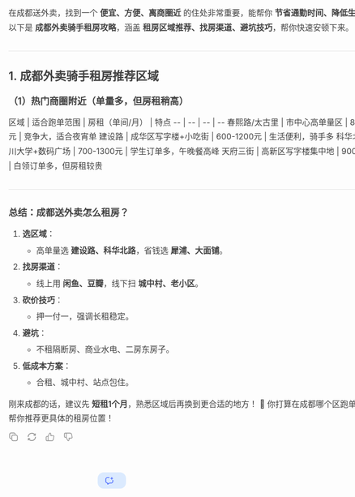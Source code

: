 <html>
<body>
<!--StartFragment--><div class="dad65929" style="width: 800px; max-width: 800px; box-sizing: border-box; flex-grow: 1; margin: auto; padding: 38px 0px 40px;"><div class="_4f9bf79 d7dc56a8 _43c05b5" style="font-size: 14px; color: rgb(64, 64, 64); margin-bottom: 0px; padding-left: 48px; position: relative;"><div class="ds-markdown ds-markdown--block" style="--ds-md-zoom: 1.143; --ds-md-font-size: calc(1.143*14px); --ds-md-line-height: calc(1.143*25px); font-size: 16.002px; min-height: 16.002px; line-height: 28.575px;"><p class="ds-markdown-paragraph" style="margin-top: 0px !important; margin-right: 0px; margin-bottom: 13.716px; margin-left: 0px; font-size: 16.002px; line-height: 28.575px;">在成都送外卖，找到一个<span> </span><strong style="font-weight: 600;">便宜、方便、离商圈近</strong><span> </span>的住处非常重要，能帮你<span> </span><strong style="font-weight: 600;">节省通勤时间、降低生活成本</strong>。以下是<span> </span><strong style="font-weight: 600;">成都外卖骑手租房攻略</strong>，涵盖<span> </span><strong style="font-weight: 600;">租房区域推荐、找房渠道、避坑技巧</strong>，帮你快速安顿下来。</p><hr style="height: 1px; margin: 32px 0px; background: none 0% 0% / auto repeat scroll padding-box border-box rgb(229, 229, 229); border: none; display: block;"><h2 style="font-weight: 600; font-size: 22.86px; line-height: 1.5; margin: 18.288px 0px 13.716px;"><strong style="font-weight: 600;">1. 成都外卖骑手租房推荐区域</strong></h2><h3 style="font-weight: 600; font-size: 18.288px; line-height: 1.5; margin: 18.288px 0px 13.716px;"><strong style="font-weight: 600;">（1）热门商圈附近（单量多，但房租稍高）</strong></h3><div class="markdown-table-wrapper" style="overflow-x: auto;">
区域 | 适合跑单范围 | 房租（单间/月） | 特点
-- | -- | -- | --
春熙路/太古里 | 市中心高单量区 | 800-1500元 | 竞争大，适合夜宵单
建设路 | 成华区写字楼+小吃街 | 600-1200元 | 生活便利，骑手多
科华北路 | 四川大学+数码广场 | 700-1300元 | 学生订单多，午晚餐高峰
天府三街 | 高新区写字楼集中地 | 900-1600元 | 白领订单多，但房租较贵

</div><hr style="height: 1px; margin: 32px 0px; background: none 0% 0% / auto repeat scroll padding-box border-box rgb(229, 229, 229); border: none; display: block;"><h3 style="font-weight: 600; font-size: 18.288px; line-height: 1.5; margin: 18.288px 0px 13.716px;"><strong style="font-weight: 600;">总结：成都送外卖怎么租房？</strong></h3><ol start="1" style="margin: 13.716px 0px; padding-left: 27.432px;"><li><p class="ds-markdown-paragraph" style="margin: 0px 0px 4px; font-size: 16.002px; line-height: 28.575px;"><strong style="font-weight: 600;">选区域</strong>：</p><ul style="margin: 4px 0px 0px; padding-left: 27.432px;"><li><p class="ds-markdown-paragraph" style="margin-top: 0px; margin-right: 0px; margin-bottom: 0px !important; margin-left: 0px; font-size: 16.002px; line-height: 28.575px;">高单量选<span> </span><strong style="font-weight: 600;">建设路、科华北路</strong>，省钱选<span> </span><strong style="font-weight: 600;">犀浦、大面铺</strong>。</p></li></ul></li><li style="margin-top: 4px;"><p class="ds-markdown-paragraph" style="margin: 0px 0px 4px; font-size: 16.002px; line-height: 28.575px;"><strong style="font-weight: 600;">找房渠道</strong>：</p><ul style="margin: 4px 0px 0px; padding-left: 27.432px;"><li><p class="ds-markdown-paragraph" style="margin-top: 0px; margin-right: 0px; margin-bottom: 0px !important; margin-left: 0px; font-size: 16.002px; line-height: 28.575px;">线上用<span> </span><strong style="font-weight: 600;">闲鱼、豆瓣</strong>，线下扫<span> </span><strong style="font-weight: 600;">城中村、老小区</strong>。</p></li></ul></li><li style="margin-top: 4px;"><p class="ds-markdown-paragraph" style="margin: 0px 0px 4px; font-size: 16.002px; line-height: 28.575px;"><strong style="font-weight: 600;">砍价技巧</strong>：</p><ul style="margin: 4px 0px 0px; padding-left: 27.432px;"><li><p class="ds-markdown-paragraph" style="margin-top: 0px; margin-right: 0px; margin-bottom: 0px !important; margin-left: 0px; font-size: 16.002px; line-height: 28.575px;">押一付一，强调长租稳定。</p></li></ul></li><li style="margin-top: 4px;"><p class="ds-markdown-paragraph" style="margin: 0px 0px 4px; font-size: 16.002px; line-height: 28.575px;"><strong style="font-weight: 600;">避坑</strong>：</p><ul style="margin: 4px 0px 0px; padding-left: 27.432px;"><li><p class="ds-markdown-paragraph" style="margin-top: 0px; margin-right: 0px; margin-bottom: 0px !important; margin-left: 0px; font-size: 16.002px; line-height: 28.575px;">不租隔断房、商业水电、二房东房子。</p></li></ul></li><li style="margin-top: 4px;"><p class="ds-markdown-paragraph" style="margin: 0px 0px 4px; font-size: 16.002px; line-height: 28.575px;"><strong style="font-weight: 600;">低成本方案</strong>：</p><ul style="margin: 4px 0px 0px; padding-left: 27.432px;"><li><p class="ds-markdown-paragraph" style="margin-top: 0px; margin-right: 0px; margin-bottom: 0px !important; margin-left: 0px; font-size: 16.002px; line-height: 28.575px;">合租、城中村、站点包住。</p></li></ul></li></ol><p class="ds-markdown-paragraph" style="margin-top: 13.716px; margin-right: 0px; margin-bottom: 0px !important; margin-left: 0px; font-size: 16.002px; line-height: 28.575px;">刚来成都的话，建议先<span> </span><strong style="font-weight: 600;">短租1个月</strong>，熟悉区域后再换到更合适的地方！ 🏡 你打算在成都哪个区跑单？我可以帮你推荐更具体的租房位置！</p></div><div class="ds-flex" style="display: flex; margin-top: 12px; height: 20px; margin-bottom: 20px; align-items: center; gap: 10px;"><div class="ds-flex _965abe9" style="display: flex; opacity: 1; transition: opacity 0.2s cubic-bezier(0.4, 0, 0.2, 1); will-change: opacity; align-items: center; gap: 16px;"><div class="ds-icon-button" tabindex="0" style="--ds-icon-button-text-color: #909090; --ds-icon-button-outline-color: rgb(59 130 246); --ds-icon-button-size: 20px; --ds-icon-button-background-inset: -4px; width: 20px; height: 20px; color: rgb(144, 144, 144); cursor: pointer; justify-content: center; align-items: center; display: flex; position: relative; outline: none;"><div class="ds-icon" style="line-height: 0; display: inline-flex; font-size: 20px; width: 20px; height: 20px;"><svg width="24" height="24" viewBox="0 0 24 24" fill="none" xmlns="http://www.w3.org/2000/svg"><path d="M3.65169 12.9243C3.68173 13.1045 3.74181 13.2748 3.80189 13.445C3.87198 13.6052 3.96211 13.7654 4.06225 13.9156C4.16238 14.0658 4.27253 14.206 4.4027 14.3362C4.52286 14.4663 4.66306 14.5765 4.81326 14.6766C4.96346 14.7768 5.11366 14.8569 5.28389 14.927C5.44411 14.9971 5.61434 15.0571 5.79459 15.0872C5.97483 15.1272 6.14506 15.1373 6.3253 15.1373V16.9196C6.30739 16.9196 6.28949 16.9195 6.27159 16.9193C5.9991 16.9158 5.72659 16.8859 5.4541 16.8295C5.16371 16.7694 4.88334 16.6893 4.61298 16.5692C4.3326 16.459 4.08226 16.3188 3.83193 16.1586C3.59161 15.9884 3.3613 15.7981 3.15102 15.5878C2.94074 15.3776 2.7605 15.1473 2.59027 14.9069C2.43006 14.6566 2.28986 14.3962 2.17972 14.1259C2.06957 13.8455 1.97944 13.5651 1.91936 13.2747C1.86929 12.9843 1.83926 12.684 1.83926 12.3936V6.26532C1.83926 5.96492 1.86929 5.67456 1.91936 5.38417C1.97944 5.09378 2.06957 4.80338 2.17972 4.53302C2.28986 4.26265 2.43006 4.0023 2.59027 3.75197C2.7605 3.50163 2.94074 3.27132 3.15102 3.06104C3.3613 2.85076 3.59161 2.67052 3.83193 2.50029C4.08226 2.33006 4.3326 2.19987 4.61298 2.07971C4.88334 1.96956 5.16371 1.87943 5.4541 1.81935C5.74449 1.75927 6.03491 1.73926 6.3253 1.73926H12.3934C12.6838 1.73926 12.9842 1.75927 13.2746 1.81935C13.555 1.87943 13.8354 1.96956 14.1158 2.07971C14.3861 2.19987 14.6465 2.33006 14.8868 2.50029C15.1371 2.67052 15.3574 2.85076 15.5677 3.06104C15.778 3.27132 15.9582 3.50163 16.1284 3.75197C16.2887 4.0023 16.4288 4.26265 16.539 4.53302C16.6592 4.80338 16.7393 5.09378 16.7994 5.38417C16.8558 5.65722 16.8858 5.93024 16.8892 6.21161C16.8894 6.22948 16.8895 6.24739 16.8895 6.26532H15.1271C15.1271 6.08508 15.1071 5.90486 15.067 5.72462C15.037 5.55439 14.9869 5.38415 14.9168 5.21392C14.8467 5.04369 14.7566 4.88347 14.6665 4.73327C14.5664 4.58307 14.4462 4.45289 14.326 4.32271C14.1959 4.19254 14.0557 4.08239 13.9055 3.98226C13.7553 3.88212 13.6051 3.79202 13.4348 3.72193C13.2746 3.65184 13.1044 3.60174 12.9242 3.5717C12.7539 3.53165 12.5737 3.51163 12.3934 3.51163H6.3253C6.14506 3.51163 5.97483 3.53165 5.79459 3.5717C5.61434 3.60174 5.44411 3.65184 5.28389 3.72193C5.11366 3.79202 4.96346 3.88212 4.81326 3.98226C4.66306 4.08239 4.52286 4.19254 4.4027 4.32271C4.27253 4.45289 4.16238 4.58307 4.06225 4.73327C3.96211 4.88347 3.87198 5.04369 3.80189 5.21392C3.74181 5.38415 3.68173 5.55439 3.65169 5.72462C3.61164 5.90486 3.60164 6.08508 3.60164 6.26532V12.3936C3.60164 12.5638 3.61164 12.744 3.65169 12.9243Z" fill="currentColor"></path><path fill-rule="evenodd" clip-rule="evenodd" d="M9.66972 21.6772C9.39936 21.567 9.13902 21.4268 8.8987 21.2566C8.64836 21.0964 8.42804 20.9061 8.21776 20.6959C8.00748 20.4856 7.81723 20.2553 7.65701 20.015C7.4968 19.7646 7.3566 19.5043 7.24646 19.2239C7.12629 18.9535 7.04621 18.6731 6.98613 18.3727C6.92605 18.0823 6.89601 17.792 6.89601 17.4915V11.3733C6.89601 11.0729 6.92605 10.7825 6.98613 10.4922C7.04621 10.1918 7.12629 9.91137 7.24646 9.64101C7.3566 9.36063 7.4968 9.10028 7.65701 8.85996C7.81723 8.60962 8.00748 8.37931 8.21776 8.16903C8.42804 7.95875 8.64836 7.76849 8.8987 7.60828C9.13902 7.43805 9.39936 7.29785 9.66972 7.1877C9.94009 7.07755 10.2205 6.98745 10.5108 6.92737C10.8012 6.86729 11.0916 6.83725 11.392 6.83725H17.4602C17.7506 6.83725 18.041 6.86729 18.3313 6.92737C18.6217 6.98745 18.9021 7.07755 19.1725 7.1877C19.4529 7.29785 19.7032 7.43805 19.9535 7.60828C20.1938 7.76849 20.4242 7.95875 20.6345 8.16903C20.8447 8.37931 21.025 8.60962 21.1952 8.85996C21.3554 9.10028 21.4956 9.36063 21.6058 9.64101C21.7159 9.91137 21.806 10.1918 21.8661 10.4922C21.9162 10.7825 21.9462 11.0729 21.9462 11.3733V17.4915C21.9462 17.792 21.9162 18.0823 21.8661 18.3727C21.806 18.6731 21.7159 18.9535 21.6058 19.2239C21.4956 19.5043 21.3554 19.7646 21.1952 20.015C21.025 20.2553 20.8447 20.4856 20.6345 20.6959C20.4242 20.9061 20.1938 21.0964 19.9535 21.2566C19.7032 21.4268 19.4529 21.567 19.1725 21.6772C18.9021 21.7973 18.6217 21.8774 18.3313 21.9375C18.041 21.9976 17.7506 22.0276 17.4602 22.0276H11.392C11.0916 22.0276 10.8012 21.9976 10.5108 21.9375C10.2205 21.8774 9.94009 21.7973 9.66972 21.6772ZM10.8613 8.6697C11.0316 8.63966 11.2118 8.61965 11.392 8.61965H17.4602C17.6404 8.61965 17.8107 8.63966 17.9909 8.6697C18.1611 8.70975 18.3314 8.75983 18.5016 8.82992C18.6618 8.90001 18.822 8.98012 18.9722 9.08026C19.1224 9.18039 19.2626 9.30055 19.3828 9.42071C19.513 9.55088 19.6231 9.69109 19.7232 9.84129C19.8234 9.99149 19.9035 10.1517 19.9736 10.3219C20.0437 10.4821 20.0937 10.6624 20.1338 10.8326C20.1638 11.0129 20.1838 11.1931 20.1838 11.3733V17.4915C20.1838 17.6718 20.1638 17.852 20.1338 18.0323C20.0937 18.2125 20.0437 18.3828 19.9736 18.543C19.9035 18.7132 19.8234 18.8734 19.7232 19.0236C19.6231 19.1738 19.513 19.314 19.3828 19.4342C19.2626 19.5643 19.1224 19.6845 18.9722 19.7846C18.822 19.8848 18.6618 19.9649 18.5016 20.035C18.3314 20.1051 18.1611 20.1551 17.9909 20.1952C17.8107 20.2252 17.6404 20.2452 17.4602 20.2452H11.392C11.2118 20.2452 11.0316 20.2252 10.8613 20.1952C10.6811 20.1551 10.5108 20.1051 10.3506 20.035C10.1804 19.9649 10.0202 19.8848 9.87 19.7846C9.72982 19.6845 9.58962 19.5643 9.45945 19.4342C9.33929 19.314 9.21913 19.1738 9.119 19.0236C9.01886 18.8734 8.93875 18.7132 8.86866 18.543C8.79857 18.3828 8.74847 18.2125 8.71843 18.0323C8.67838 17.852 8.65836 17.6718 8.65836 17.4915V11.3733C8.65836 11.1931 8.67838 11.0129 8.71843 10.8326C8.74847 10.6624 8.79857 10.4821 8.86866 10.3219C8.93875 10.1517 9.01886 9.99149 9.119 9.84129C9.21913 9.69109 9.33929 9.55088 9.45945 9.42071C9.58962 9.30055 9.72982 9.18039 9.87 9.08026C10.0202 8.98012 10.1804 8.90001 10.3506 8.82992C10.5108 8.75983 10.6811 8.70975 10.8613 8.6697Z" fill="currentColor"></path></svg></div></div><div class="ds-icon-button" tabindex="0" style="--ds-icon-button-text-color: #909090; --ds-icon-button-outline-color: rgb(59 130 246); --ds-icon-button-size: 20px; --ds-icon-button-background-inset: -4px; width: 20px; height: 20px; color: rgb(144, 144, 144); cursor: pointer; justify-content: center; align-items: center; display: flex; position: relative; outline: none;"><div class="ds-icon" style="line-height: 0; display: inline-flex; font-size: 20px; width: 20px; height: 20px; opacity: 1;"><svg viewBox="0 0 20 20" fill="none" xmlns="http://www.w3.org/2000/svg" xmlns:xlink="http://www.w3.org/1999/xlink"><defs><clipPath id="clip1258_20811"><rect id="重新生成" width="20.000000" height="20.000000" fill="white" fill-opacity="0"></rect></clipPath></defs><rect id="重新生成" width="20.000000" height="20.000000" fill="#FFFFFF" fill-opacity="0"></rect><g clip-path="url(#clip1258_20811)"><path id="path" d="M17.01 7.63L13.98 7.62C13.88 7.62 13.79 7.6 13.7 7.56C13.62 7.52 13.54 7.47 13.47 7.4C13.4 7.33 13.35 7.25 13.32 7.16C13.28 7.07 13.26 6.98 13.26 6.88C13.26 6.79 13.28 6.69 13.32 6.6C13.35 6.51 13.4 6.43 13.47 6.36C13.54 6.3 13.62 6.24 13.7 6.21C13.79 6.17 13.88 6.15 13.98 6.15L15.57 6.16C15.67 6.16 15.76 6.14 15.85 6.1C15.94 6.06 16.01 6.01 16.08 5.94C16.15 5.87 16.2 5.79 16.23 5.7C16.27 5.61 16.29 5.52 16.29 5.42L16.3 3.89C16.3 3.79 16.32 3.7 16.36 3.61C16.39 3.52 16.44 3.44 16.51 3.37C16.58 3.3 16.66 3.25 16.74 3.21C16.83 3.17 16.92 3.16 17.02 3.16C17.11 3.16 17.2 3.17 17.29 3.21C17.38 3.25 17.46 3.3 17.52 3.37C17.59 3.44 17.64 3.52 17.68 3.61C17.71 3.7 17.73 3.79 17.73 3.89L17.72 6.9C17.72 7 17.71 7.09 17.67 7.18C17.63 7.27 17.58 7.34 17.52 7.41C17.45 7.48 17.37 7.53 17.29 7.57C17.2 7.61 17.11 7.63 17.01 7.63Z" fill="currentColor" fill-opacity="1.000000" fill-rule="nonzero"></path><path id="path" d="M2.31 16.29L2.32 13.3C2.32 13.21 2.34 13.11 2.37 13.02C2.41 12.93 2.46 12.85 2.53 12.78C2.6 12.71 2.67 12.66 2.76 12.62C2.85 12.58 2.94 12.56 3.03 12.56L6.07 12.57C6.16 12.57 6.25 12.59 6.34 12.63C6.43 12.67 6.51 12.72 6.57 12.79C6.64 12.86 6.69 12.94 6.73 13.03C6.76 13.12 6.78 13.22 6.78 13.32C6.78 13.41 6.76 13.51 6.73 13.6C6.69 13.69 6.64 13.77 6.57 13.84C6.51 13.91 6.43 13.96 6.34 14C6.25 14.04 6.16 14.06 6.07 14.06L4.47 14.05C4.38 14.05 4.29 14.07 4.2 14.11C4.11 14.15 4.03 14.2 3.97 14.27C3.9 14.34 3.85 14.42 3.81 14.51C3.78 14.6 3.76 14.7 3.76 14.8L3.75 16.29C3.75 16.39 3.73 16.48 3.69 16.58C3.65 16.67 3.6 16.75 3.54 16.82C3.47 16.89 3.39 16.94 3.3 16.98C3.22 17.01 3.13 17.03 3.03 17.03C2.94 17.03 2.85 17.02 2.76 16.98C2.67 16.94 2.59 16.89 2.52 16.82C2.46 16.75 2.4 16.67 2.37 16.58C2.33 16.49 2.31 16.39 2.31 16.29Z" fill="currentColor" fill-opacity="1.000000" fill-rule="nonzero"></path><path id="path" d="M9.88 18.01C9.51 18.01 9.15 17.99 8.79 17.94C8.42 17.89 8.07 17.82 7.71 17.73C7.36 17.63 7.02 17.51 6.68 17.37C6.34 17.23 6.02 17.07 5.7 16.89C5.39 16.7 5.09 16.5 4.8 16.28C4.52 16.05 4.25 15.81 3.99 15.55C3.74 15.29 3.5 15.02 3.29 14.73C3.07 14.44 2.88 14.13 2.7 13.82L4.15 13.05C4.32 13.35 4.51 13.64 4.72 13.91C4.93 14.18 5.17 14.43 5.42 14.66C5.67 14.9 5.94 15.11 6.23 15.3C6.52 15.49 6.83 15.66 7.14 15.81C7.46 15.95 7.78 16.07 8.12 16.16C8.45 16.25 8.8 16.32 9.14 16.36C9.49 16.39 9.83 16.4 10.18 16.39C10.53 16.37 10.87 16.33 11.22 16.26C11.56 16.19 11.89 16.09 12.21 15.97C12.54 15.84 12.85 15.7 13.15 15.53C13.45 15.35 13.74 15.16 14.01 14.94C14.28 14.72 14.53 14.49 14.76 14.23C14.99 13.97 15.2 13.7 15.38 13.41C15.57 13.12 15.73 12.82 15.87 12.5C16 12.19 16.11 11.87 16.2 11.53C16.28 11.2 16.34 10.87 16.36 10.52C16.37 10.42 16.4 10.33 16.44 10.24C16.48 10.15 16.54 10.07 16.61 10C16.69 9.93 16.77 9.87 16.86 9.84C16.96 9.8 17.05 9.77 17.16 9.77C17.27 9.77 17.38 9.79 17.49 9.83C17.6 9.87 17.7 9.94 17.78 10.02C17.86 10.1 17.92 10.2 17.96 10.3C18 10.41 18.01 10.52 18 10.64C17.98 10.89 17.95 11.13 17.91 11.38C17.86 11.62 17.81 11.87 17.74 12.11C17.68 12.35 17.6 12.58 17.51 12.82C17.42 13.05 17.32 13.28 17.21 13.5C17.1 13.73 16.98 13.95 16.85 14.16C16.71 14.37 16.57 14.58 16.42 14.78C16.27 14.98 16.11 15.17 15.94 15.36C15.77 15.54 15.59 15.72 15.41 15.89C15.22 16.06 15.03 16.22 14.83 16.37C14.63 16.52 14.42 16.66 14.2 16.79C13.99 16.93 13.77 17.05 13.54 17.16C13.31 17.27 13.08 17.37 12.85 17.46C12.61 17.55 12.37 17.63 12.13 17.7C11.88 17.77 11.64 17.83 11.39 17.87C11.14 17.92 10.89 17.96 10.63 17.98C10.38 18 10.13 18.01 9.88 18.01Z" fill="currentColor" fill-opacity="1.000000" fill-rule="nonzero"></path><path id="path" d="M2.85 10.27C2.73 10.28 2.62 10.26 2.51 10.22C2.4 10.17 2.31 10.11 2.23 10.03C2.14 9.95 2.08 9.85 2.04 9.74C2 9.63 1.99 9.52 2 9.41C2.03 8.98 2.1 8.56 2.2 8.15C2.3 7.73 2.43 7.33 2.6 6.94C2.76 6.54 2.96 6.16 3.19 5.8C3.41 5.44 3.67 5.1 3.95 4.77C4.24 4.45 4.54 4.15 4.88 3.88C5.21 3.6 5.56 3.35 5.93 3.13C6.3 2.91 6.69 2.73 7.09 2.57C7.5 2.41 7.91 2.28 8.33 2.19C8.75 2.09 9.18 2.03 9.62 2.01C10.05 1.98 10.48 1.99 10.91 2.03C11.35 2.07 11.77 2.14 12.19 2.25C12.61 2.36 13.02 2.5 13.42 2.67C13.81 2.84 14.19 3.04 14.56 3.28C14.92 3.51 15.27 3.77 15.59 4.05C15.91 4.34 16.21 4.64 16.48 4.98C16.75 5.31 17 5.66 17.21 6.03L15.78 6.83C15.61 6.54 15.42 6.25 15.2 5.99C14.98 5.73 14.74 5.48 14.49 5.25C14.23 5.02 13.96 4.82 13.66 4.63C13.37 4.45 13.07 4.29 12.75 4.15C12.44 4.01 12.11 3.9 11.77 3.82C11.44 3.73 11.1 3.67 10.76 3.64C10.41 3.61 10.07 3.6 9.72 3.62C9.37 3.64 9.03 3.69 8.69 3.77C8.36 3.84 8.03 3.94 7.71 4.07C7.38 4.2 7.08 4.35 6.78 4.52C6.48 4.7 6.2 4.89 5.94 5.11C5.67 5.33 5.43 5.57 5.2 5.83C4.97 6.08 4.77 6.36 4.59 6.65C4.41 6.94 4.25 7.24 4.12 7.55C3.98 7.87 3.88 8.19 3.8 8.52C3.72 8.85 3.66 9.19 3.64 9.53C3.63 9.62 3.6 9.72 3.56 9.81C3.52 9.9 3.46 9.98 3.39 10.05C3.32 10.12 3.23 10.17 3.14 10.21C3.05 10.25 2.95 10.27 2.85 10.27Z" fill="currentColor" fill-opacity="1.000000" fill-rule="nonzero"></path></g></svg></div></div><div class="ds-icon-button" tabindex="0" style="--ds-icon-button-text-color: #909090; --ds-icon-button-outline-color: rgb(59 130 246); --ds-icon-button-size: 20px; --ds-icon-button-background-inset: -4px; width: 20px; height: 20px; color: rgb(144, 144, 144); cursor: pointer; justify-content: center; align-items: center; display: flex; position: relative; outline: none;"><div class="ds-icon" style="line-height: 0; display: inline-flex; font-size: 20px; width: 20px; height: 20px;"><svg width="20" height="20" viewBox="0 0 20 20" fill="none" xmlns="http://www.w3.org/2000/svg"><path fill-rule="evenodd" clip-rule="evenodd" d="M18.14 9.428l-.003.019L17.114 15a3.774 3.774 0 0 1-1.313 2.27 3.673 3.673 0 0 1-2.438.894H3.895c-.57 0-1.055-.205-1.458-.614a2.033 2.033 0 0 1-.604-1.48v-5.438c0-.578.201-1.071.604-1.48.402-.41.888-.614 1.458-.614h1.932l2.317-5.293c.24-.548.6-.948 1.083-1.2.599-.312 1.156-.278 1.672.103.782.577 1.172 1.355 1.172 2.334V6.997h3.994c.638-.007 1.167.235 1.588.726.421.492.584 1.06.488 1.705zm-2.076-2.6c.686-.007 1.262.256 1.714.785.453.529.63 1.146.527 1.84v.004l-.005.02v.003l-1.022 5.552a3.943 3.943 0 0 1-1.37 2.368 3.838 3.838 0 0 1-2.545.933H3.895a2.137 2.137 0 0 1-1.576-.663 2.203 2.203 0 0 1-.652-1.6v-5.437c0-.622.218-1.159.652-1.6.434-.44.962-.663 1.576-.663H5.72l2.273-5.192c.254-.58.64-1.01 1.159-1.282.32-.167.64-.246.953-.227.315.02.613.137.893.344.824.608 1.24 1.437 1.24 2.47v2.345h3.827zM9.741 3.063c-.247.128-.437.344-.57.647L6.708 9.34v7.683h6.655a2.59 2.59 0 0 0 1.72-.63c.498-.42.807-.955.926-1.601l1.02-5.544a.936.936 0 0 0-.225-.773.917.917 0 0 0-.739-.335h-4.557a.567.567 0 0 1-.562-.571V4.483c0-.591-.236-1.061-.708-1.41-.143-.105-.309-.109-.497-.01zm7.124 6.157a.766.766 0 0 0-.186-.636.753.753 0 0 0-.612-.276h-4.559a.734.734 0 0 1-.728-.74V4.483c0-.537-.21-.956-.64-1.273a.233.233 0 0 0-.137-.05.387.387 0 0 0-.185.053c-.208.108-.374.291-.495.566m0 0L6.874 9.375v7.479h6.489c.609 0 1.145-.197 1.614-.592.468-.396.757-.894.869-1.502l1.02-5.54M3.35 16.623c.152.155.33.23.545.23h1.522V9.85H3.895a.732.732 0 0 0-.545.23.755.755 0 0 0-.226.553v5.437c0 .218.074.4.226.553zm.545-6.941a.897.897 0 0 0-.663.278.924.924 0 0 0-.274.673v5.437c0 .263.091.487.274.673.183.186.404.28.663.28h1.688V9.681H3.895z" fill="currentColor"></path><path fill-rule="evenodd" clip-rule="evenodd" d="M18.137 9.447l.004-.02a2.044 2.044 0 0 0-.488-1.704c-.421-.491-.95-.733-1.588-.726h-2.282l1.584 1.142h.698a.917.917 0 0 1 .739.335.936.936 0 0 1 .225.773l-1.02 5.543a2.663 2.663 0 0 1-.926 1.602 2.59 2.59 0 0 1-1.72.63H6.708V9.34L9.171 3.71c.133-.303.323-.519.57-.647.188-.099.354-.095.497.01.472.349.708.819.708 1.41v.467l1.125.811V4.483c0-.98-.39-1.757-1.171-2.334-.517-.38-1.074-.415-1.673-.103-.482.252-.843.652-1.083 1.2L5.827 8.54H3.895c-.57 0-1.056.205-1.458.614a2.033 2.033 0 0 0-.604 1.48v5.437c0 .578.201 1.072.604 1.48.403.41.889.615 1.458.615h9.468c.918 0 1.731-.299 2.438-.895A3.774 3.774 0 0 0 17.114 15l1.023-5.553zm-14.242.235a.897.897 0 0 0-.663.278.924.924 0 0 0-.274.673v5.437c0 .263.091.487.274.673.183.186.404.28.663.28h1.688V9.681H3.895z" fill="currentColor"></path><path d="M10.946 7.568c0 .316.252.571.563.571h3.858l-1.584-1.142h-1.712V5.76l-1.125-.811v2.618z" fill="currentColor"></path></svg></div></div><div class="ds-icon-button" tabindex="0" style="--ds-icon-button-text-color: #909090; --ds-icon-button-outline-color: rgb(59 130 246); --ds-icon-button-size: 20px; --ds-icon-button-background-inset: -4px; width: 20px; height: 20px; color: rgb(144, 144, 144); cursor: pointer; justify-content: center; align-items: center; display: flex; position: relative; outline: none;"><div class="ds-icon" style="line-height: 0; display: inline-flex; font-size: 20px; width: 20px; height: 20px;"><svg width="20" height="20" viewBox="0 0 20 20" fill="none" xmlns="http://www.w3.org/2000/svg"><path fill-rule="evenodd" clip-rule="evenodd" d="M18.304 10.543v.004a2.214 2.214 0 0 1-.526 1.84c-.452.528-1.028.792-1.714.784h-3.827v2.345c0 1.034-.416 1.863-1.24 2.471-.28.207-.578.324-.893.343-.314.02-.632-.06-.953-.226-.519-.271-.905-.702-1.159-1.282l-2.273-5.193H3.895a2.136 2.136 0 0 1-1.576-.663 2.203 2.203 0 0 1-.652-1.6V3.93c0-.623.218-1.16.652-1.6.434-.441.963-.663 1.576-.663h9.468c.957 0 1.807.311 2.544.933a3.943 3.943 0 0 1 1.37 2.368L18.3 10.52v.002l.004.02zm-1.19-5.544a3.774 3.774 0 0 0-1.313-2.27 3.673 3.673 0 0 0-2.438-.894H3.895c-.57 0-1.055.205-1.458.614a2.033 2.033 0 0 0-.604 1.48v5.437c0 .578.201 1.072.604 1.48.402.41.888.615 1.458.615h1.932l2.317 5.292c.24.549.6.949 1.083 1.2.599.313 1.156.279 1.672-.102.782-.577 1.172-1.355 1.172-2.335v-2.513h3.994c.638.007 1.167-.235 1.588-.727.421-.491.584-1.06.488-1.704l-.004-.02L17.114 5zM9.819 16.787c.076.04.137.053.185.052a.233.233 0 0 0 .137-.05c.43-.316.64-.735.64-1.273v-3.084c0-.41.327-.74.729-.74h4.558a.752.752 0 0 0 .612-.277.766.766 0 0 0 .186-.635l-1.02-5.54a2.495 2.495 0 0 0-.869-1.502 2.426 2.426 0 0 0-1.613-.592H6.874v7.48l2.449 5.595m-2.615-5.56V2.978h6.655c.648 0 1.221.21 1.72.63.498.42.807.954.926 1.601l1.02 5.543a.936.936 0 0 1-.225.774.917.917 0 0 1-.739.335h-4.557a.567.567 0 0 0-.562.57v3.085c0 .592-.236 1.062-.708 1.41-.143.106-.309.11-.497.01-.247-.128-.437-.343-.57-.647l-2.463-5.628zM3.35 3.376a.754.754 0 0 0-.226.554v5.436c0 .218.074.4.226.554.152.154.33.23.545.23h1.522V3.146H3.895a.731.731 0 0 0-.545.23zm2.233-.398v7.34H3.895a.897.897 0 0 1-.663-.279.925.925 0 0 1-.274-.673V3.93c0-.263.091-.487.274-.673a.895.895 0 0 1 .663-.28h1.688zm4.235 13.809c-.208-.108-.375-.292-.495-.566l.495.566z" fill="currentColor"></path><path fill-rule="evenodd" clip-rule="evenodd" d="M15.801 2.73a3.774 3.774 0 0 1 1.313 2.269l1.023 5.554.004.019a2.044 2.044 0 0 1-.488 1.704c-.421.492-.95.734-1.588.727h-3.994v2.513c0 .98-.39 1.758-1.171 2.335-.517.38-1.074.415-1.673.102-.482-.251-.843-.651-1.083-1.2l-2.317-5.292H3.895c-.57 0-1.056-.205-1.458-.614a2.033 2.033 0 0 1-.604-1.48V3.93c0-.579.201-1.072.604-1.481.403-.41.889-.614 1.458-.614h9.468c.918 0 1.731.298 2.438.894zm-2.438.248c.648 0 1.221.21 1.72.63.498.42.807.954.926 1.601l1.02 5.543a.936.936 0 0 1-.225.774.917.917 0 0 1-.739.335h-4.557a.567.567 0 0 0-.562.57v3.085c0 .592-.236 1.062-.708 1.41-.143.106-.309.11-.497.01-.247-.128-.437-.343-.57-.647l-2.463-5.628V2.978h6.655zm-9.468 7.34a.897.897 0 0 1-.663-.279.925.925 0 0 1-.274-.673V3.93c0-.263.091-.487.274-.673a.895.895 0 0 1 .663-.28h1.688v7.341H3.895z" fill="currentColor"></path></svg></div></div></div><div style="flex: 1 1 0%;"></div></div></div></div><div class="_88681e8" style="justify-content: center; gap: 20px; margin-bottom: 20px; display: flex;"><div class="_217e214" style="white-space: nowrap; background-color: rgb(219, 234, 254); color: rgb(77, 107, 254); cursor: pointer; z-index: 1; border-radius: 12px; align-items: center; gap: 10px; width: fit-content; padding: 2px 14px; font-size: 14px; line-height: 28px; display: flex;"><svg width="18" height="18" viewBox="0 0 18 18" fill="none" xmlns="http://www.w3.org/2000/svg" style="color: rgb(77, 107, 254); font-family: quote-cjk-patch, Inter, system-ui, -apple-system, BlinkMacSystemFont, &quot;Segoe UI&quot;, Roboto, &quot;Noto Sans&quot;, Ubuntu, Cantarell, &quot;Helvetica Neue&quot;, Oxygen, &quot;Open Sans&quot;, sans-serif; font-size: 14px; font-style: normal; font-variant-ligatures: normal; font-variant-caps: normal; font-weight: 400; letter-spacing: normal; orphans: 2; text-align: start; text-indent: 0px; text-transform: none; widows: 2; word-spacing: 0px; -webkit-text-stroke-width: 0px; white-space: nowrap; text-decoration-thickness: initial; text-decoration-style: initial; text-decoration-color: initial;"><path d="M5.856 17.121a.979.979 0 0 1-.327-.06.839.839 0 0 1-.283-.177.739.739 0 0 1-.187-.255.724.724 0 0 1-.07-.303l-.02-1.609a4.663 4.663 0 0 1-1.446-.455 4.252 4.252 0 0 1-.637-.401c-.199-.146-.385-.31-.553-.492a4.442 4.442 0 0 1-.45-.577 4.303 4.303 0 0 1-.327-.637 3.823 3.823 0 0 1-.206-.686 3.729 3.729 0 0 1-.064-.704V6.478c0-.261.025-.516.077-.771a4.43 4.43 0 0 1 .244-.747 4.062 4.062 0 0 1 .932-1.28c.2-.183.418-.347.65-.493.23-.145.482-.267.739-.364a4.21 4.21 0 0 1 .81-.225c.27-.054.553-.078.835-.078H8.55c.103 0 .2.018.29.054a.7.7 0 0 1 .411.376.667.667 0 0 1-.161.766.736.736 0 0 1-.25.151.764.764 0 0 1-.29.055H5.573c-.186 0-.366.012-.54.049-.18.03-.353.079-.52.145-.167.061-.328.14-.482.237-.148.091-.29.2-.418.316a2.897 2.897 0 0 0-.347.388c-.097.14-.187.286-.257.444a2.473 2.473 0 0 0-.206.977v4.287c0 .17.013.333.051.503a2.549 2.549 0 0 0 .772 1.33 2.721 2.721 0 0 0 .913.559c.167.066.347.115.527.152.18.03.36.048.546.048a.904.904 0 0 1 .61.23.848.848 0 0 1 .194.262.84.84 0 0 1 .07.303l.007.99 1.915-1.293a2.877 2.877 0 0 1 1.64-.492h2.372c.186 0 .366-.018.54-.048.18-.03.353-.08.52-.146.168-.067.329-.146.483-.237.148-.091.29-.2.418-.316.128-.121.244-.249.347-.388a2.8 2.8 0 0 0 .257-.444 2.47 2.47 0 0 0 .206-.977V8.585a.646.646 0 0 1 .225-.492.679.679 0 0 1 .244-.152.814.814 0 0 1 .585 0c.09.03.174.085.244.152a.657.657 0 0 1 .225.492V10.8c0 .261-.032.516-.083.771a4.192 4.192 0 0 1-.245.74c-.109.244-.244.468-.398.687a3.735 3.735 0 0 1-.534.6c-.2.183-.418.347-.65.493a4.134 4.134 0 0 1-.738.364 4.7 4.7 0 0 1-.81.225c-.27.054-.553.079-.836.079h-1.877c-.604 0-1.144.164-1.633.491l-2.54 1.713a.913.913 0 0 1-.514.157z" fill="currentColor"></path><path d="M15.866 4.125h-4.174c-.41 0-.741.313-.741.7 0 .387.332.7.741.7h4.174c.41 0 .742-.313.742-.7 0-.387-.332-.7-.742-.7z" fill="currentColor"></path><path d="M14.537 2.932c0-.396-.34-.717-.759-.717s-.758.32-.758.717v3.786c0 .396.34.717.758.717.42 0 .76-.321.76-.717V2.932z" fill="currentColor"></path></svg><br class="Apple-interchange-newline"><!--EndFragment-->
</body>
</html>